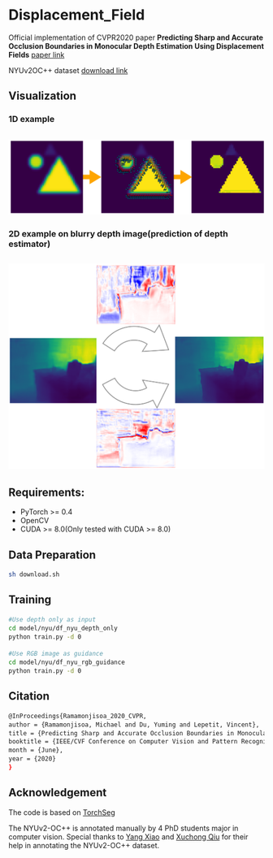 # Displacement_Field
Official implementation of CVPR2020 paper **Predicting Sharp and Accurate Occlusion Boundaries in Monocular Depth Estimation Using Displacement Fields** [paper link](https://arxiv.org/abs/2002.12730)

NYUv2OC++ dataset [download link](https://drive.google.com/file/d/1Fk8uuH3oJJhyCN-4ffD3mdtCq2l4geJc/view)

## Visualization
### 1D example
![1D](./figure/toy.png)
------
### 2D example on blurry depth image(prediction of depth estimator)
![2D](./figure/displacement_field.png)
------
## Requirements:
- PyTorch >= 0.4
- OpenCV
- CUDA >= 8.0(Only tested with CUDA >= 8.0)

## Data Preparation
```bash
sh download.sh
```

## Training
```bash
#Use depth only as input
cd model/nyu/df_nyu_depth_only
python train.py -d 0

#Use RGB image as guidance
cd model/nyu/df_nyu_rgb_guidance
python train.py -d 0
```
## Citation
```bash
@InProceedings{Ramamonjisoa_2020_CVPR,
author = {Ramamonjisoa, Michael and Du, Yuming and Lepetit, Vincent},
title = {Predicting Sharp and Accurate Occlusion Boundaries in Monocular Depth Estimation Using Displacement Fields},
booktitle = {IEEE/CVF Conference on Computer Vision and Pattern Recognition (CVPR)},
month = {June},
year = {2020}
}
```

## Acknowledgement
The code is based on [TorchSeg](https://github.com/ycszen/TorchSeg)

The NYUv2-OC++ is annotated manually by 4 PhD students major in computer vision. Special thanks to [Yang Xiao](https://youngxiao13.github.io/) and [Xuchong Qiu](https://imagine-lab.enpc.fr/staff-members/xuchong-qiu/) for their help in annotating the NYUv2-OC++ dataset.
